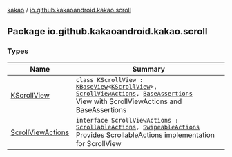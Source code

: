 [kakao](../index.md) / [io.github.kakaoandroid.kakao.scroll](./index.md)

## Package io.github.kakaoandroid.kakao.scroll

### Types

| Name | Summary |
|---|---|
| [KScrollView](-k-scroll-view/index.md) | `class KScrollView : `[`KBaseView`](../io.github.kakaoandroid.kakao.common.views/-k-base-view/index.md)`<`[`KScrollView`](-k-scroll-view/index.md)`>, `[`ScrollViewActions`](-scroll-view-actions/index.md)`, `[`BaseAssertions`](../io.github.kakaoandroid.kakao.common.assertions/-base-assertions/index.md)<br>View with ScrollViewActions and BaseAssertions |
| [ScrollViewActions](-scroll-view-actions/index.md) | `interface ScrollViewActions : `[`ScrollableActions`](../io.github.kakaoandroid.kakao.common.actions/-scrollable-actions/index.md)`, `[`SwipeableActions`](../io.github.kakaoandroid.kakao.common.actions/-swipeable-actions/index.md)<br>Provides ScrollableActions implementation for ScrollView |
